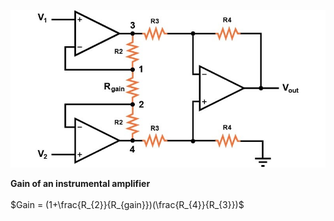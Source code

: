 ![Instrumental Amplifier](./Images/Instrumental%20Amplifier.jpg)

**Gain of an instrumental amplifier**\
\
$Gain = (1+\frac{R_{2}}{R_{gain}})(\frac{R_{4}}{R_{3}})$
